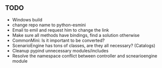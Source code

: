 ## TODO
- Windows build
- change repo name to python-esmini
- Email to emil and request him to change the link
- Make sure all methods have bindings, find a solution otherwise
- CommonMini: Is it important to be converted?
- ScenarioEngine has tons of classes, are they all necessary? (Catalogs)
- Cleanup pypind unnecessary modules/includes
- Resolve the namespace conflict between controller and scnearioengine module
